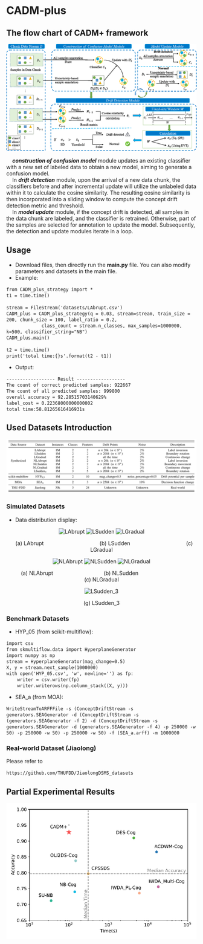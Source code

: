 # CADM-plus
## The flow chart of CADM+ framework

<div align=center><img src="https://github.com/songqiaohu/pictureandgif/blob/main/framework.png?raw=true"/></div>


&nbsp;&nbsp;&nbsp;&nbsp;**<em>construction of confusion model</em>** module updates an existing classifier with a new set of labeled data to obtain a new model, aiming to generate a confusion model.  
&nbsp;&nbsp;&nbsp;&nbsp;In **<em>drift detection</em>** module, upon the arrival of a new data chunk, the classifiers before and after incremental update will utilize the unlabeled data within it to calculate the cosine similarity. The resulting cosine similarity is then incorporated into a sliding window to compute the concept drift detection metric and threshold.  
&nbsp;&nbsp;&nbsp;&nbsp;In **<em>model update</em>** module, if the concept drift is detected, all samples in the data chunk are labeled, and the classifier is retrained. Otherwise, part of the samples are selected for annotation to update the model. Subsequently, the detection and update modules iterate in a loop.

## Usage
- Download files, then directly run the **main.py** file. You can also modify parameters and datasets in the main file.  
- Example:


```
from CADM_plus_strategy import *
t1 = time.time()

stream = FileStream('datasets/LAbrupt.csv')
CADM_plus = CADM_plus_strategy(q = 0.03, stream=stream, train_size = 200, chunk_size = 100, label_ratio = 0.2,
             class_count = stream.n_classes, max_samples=1000000, k=500, classifier_string="NB")
CADM_plus.main()

t2 = time.time()
print('total time:{}s'.format(t2 - t1))
```

- Output:
```
------------------ Result ------------------
The count of correct predicted samples: 922667
The count of all predicted samples: 999800
overall accuracy = 92.28515703140629%
label_cost = 0.22368000000000002
total time:58.81265616416931s
```

## Used Datasets Introduction
<div align=center><img src="https://github.com/songqiaohu/pictureandgif/blob/main/datasets_CADM+2.png?raw=true"/></div>  

### Simulated Datasets
- Data distribution display:
<div align="center">
  <img src="https://github.com/songqiaohu/pictureandgif/blob/main/LAbrupt.gif?raw=true" width="240px" height="180px" alt="LAbrupt"/>
  <img src="https://github.com/songqiaohu/pictureandgif/blob/main/LSudden.gif?raw=true" width="240px" height="180px" alt="LSudden"/>
  <img src="https://github.com/songqiaohu/pictureandgif/blob/main/LGradual.gif?raw=true" width="240px" height="180px" alt="LGradual"/>
</div>

<p align="center">&#8195;(a) LAbrupt &#8195;&#8195;&#8195;&#8195;&#8195;&#8195;&#8195;&#8195;&#8195;&#8195; (b) LSudden &#8195;&#8195;&#8195;&#8195;&#8195;&#8195;&#8195;&#8195;&#8195;&#8195; (c) LGradual</p>

<div align="center">
  <img src="https://github.com/songqiaohu/pictureandgif/blob/main/NLAbrupt.gif?raw=true" width="240px" height="180px" alt="NLAbrupt"/>
  <img src="https://github.com/songqiaohu/pictureandgif/blob/main/NLSudden.gif?raw=true" width="240px" height="180px" alt="NLSudden"/>
  <img src="https://github.com/songqiaohu/pictureandgif/blob/main/NLGradual.gif?raw=true" width="240px" height="180px" alt="NLGradual"/>
</div>

<p align="center">&#8195;&#8195;(a) NLAbrupt &#8195;&#8195;&#8195;&#8195;&#8195;&#8195;&#8195;&#8195;&#8195; (b) NLSudden &#8195;&#8195;&#8195;&#8195;&#8195;&#8195;&#8195;&#8195;&#8195;&#8195; (c) NLGradual</p>

<div align="center">
  <img src="https://github.com/songqiaohu/pictureandgif/blob/main/LSudden_3.gif?raw=true" width="320px" height="240px" alt="LSudden_3"/>
</div>

<p align="center">(g) LSudden_3</p>



### Benchmark Datasets
- HYP_05 (from scikit-multiflow):
```
import csv
from skmultiflow.data import HyperplaneGenerator
import numpy as np
stream = HyperplaneGenerator(mag_change=0.5)
X, y = stream.next_sample(1000000)
with open('HYP_05.csv', 'w', newline='') as fp:
    writer = csv.writer(fp)
    writer.writerows(np.column_stack((X, y)))
```
- SEA_a (from MOA):
```
WriteStreamToARFFFile -s (ConceptDriftStream -s generators.SEAGenerator -d (ConceptDriftStream -s (generators.SEAGenerator -f 2) -d (ConceptDriftStream -s generators.SEAGenerator -d (generators.SEAGenerator -f 4) -p 250000 -w 50) -p 250000 -w 50) -p 250000 -w 50) -f (SEA_a.arff) -m 1000000
``` 
### Real-world Dataset (Jiaolong)
Please refer to
```
https://github.com/THUFDD/JiaolongDSMS_datasets
```

## Partial Experimental Results
<div align=center><img src="https://github.com/songqiaohu/pictureandgif/blob/main/time_acc.png?raw=true"/></div>
  








